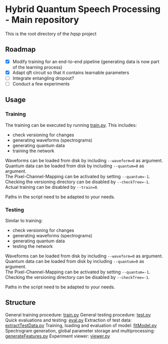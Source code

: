 # Hybrid Quantum Speech Processing - Main repository

This is the root directory of the *hqsp* project


## Roadmap

- [x] Modify training for an end-to-end pipeline (generating data is now part of the learning process)
- [x] Adapt qft circuit so that it contains learnable parameters
- [ ] Integrate entangling dropout?
- [ ] Conduct a few experiments

## Usage

### Training

The training can be executed by running [train.py](train.py).
This includes:

- check versioning for changes
- generating waveforms (spectrograms)
- generating quantum data
- training the network

Waveforms can be loaded from disk by including <code>--waveform=0</code> as argument.\
Quantum data can be loaded from disk by including <code>--quantum=0</code> as argument.\
The Pixel-Channel-Mapping can be activated by setting <code>--quantum=-1</code>.\
Checking the versioning directory can be disabled by <code>--checkTree=-1</code>.
Actual training can be disabled by <code>--train=0</code>.

Paths in the script need to be adapted to your needs.

### Testing

Similar to training:

- check versioning for changes
- generating waveforms (spectrograms)
- generating quantum data
- testing the network

Waveforms can be loaded from disk by including <code>--waveform=0</code> as argument.\
Quantum data can be loaded from disk by including <code>--quantum=0</code> as argument.\
The Pixel-Channel-Mapping can be activated by setting <code>--quantum=-1</code>.\
Checking the versioning directory can be disabled by <code>--checkTree=-1</code>.

Paths in the script need to be adapted to your needs.

## Structure

General training procedure: [train.py](train.py)
General testing procedure: [test.py](test.py)
Quick evaluations and testing: [eval.py](eval.py)
Extraction of test data: [extractTestData.py](extractTestData.py)
Training, loading and evaluation of model: [fitModel.py](fitModel.py)
Spectrogram generation, global parameter storage and multiprocessing: [generateFeatures.py](generateFeatures.py)
Experiment viewer: [viewer.py](viewer.py)
